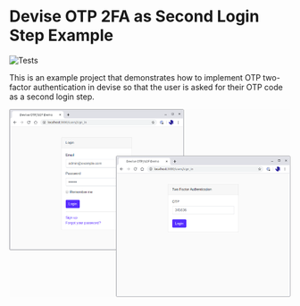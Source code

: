 # Devise OTP 2FA as Second Login Step Example
![Tests](https://github.com/jamesridgway/devise-otp-second-step/workflows/Tests/badge.svg?branch=master)

This is an example project that demonstrates how to implement OTP two-factor authentication in devise so that the user
is asked for their OTP code as a second login step.

![OTP as second-step](./devise-otp-second-step.png)
